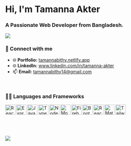 
# Hi, I'm Tamanna Akter
### A Passionate Web Developer from Bangladesh.

<p>
  <a href="https://git.io/typing-svg"><img src="https://readme-typing-svg.herokuapp.com?color=36BCF7&lines=01%2B+years+of+coding+experience;Always+exploring+new+technologies;Frontend+React+developer+"></a>
</p>



### 🤝 Connect with me
- 🌐 <b>Portfolio:</b> <a href="https://tamanna-portfolio.vercel.app/" target="_blank" title="Portfolio">tamannabithy.netlify.app</a>
- 🌐 <b>LinkedIn:</b> <a href="https://www.linkedin.com/in/tamanna-akter/" target="_blank" title="LinkedIn">www.linkedin.com/in/tamanna-akter</a>
- 📫 <b>Email:</b> tamannabithy14@gmail.com

<br />


### 👨‍💻 Languages and Frameworks


<img align="left" alt="ReactJs" title="ReactJS" height="32" width="32" src="https://img.icons8.com/color/48/000000/react-native.png"/>
<img align="left" alt="ExpressJS" title="ExpressJS" height="32" width="32" src="https://i.imgur.com/HIF5Fwy.jpg"/>
<img align="left" alt="JavaScript" title="JavaScript" height="32" width="32" src="https://img.icons8.com/color/48/000000/javascript--v1.png" />
<img align="left" alt="Typescript" title="Typescript" height="32" width="32" src="https://img.icons8.com/color/48/000000/typescript.png" />
<img align="left" alt="NodeJS" title="NodeJS" height="32" width="32" src="https://img.icons8.com/color/48/000000/nodejs.png" />
<img align="left" alt="MongoDB" title="MongoDB" height="32" width="32" src="https://img.icons8.com/color/48/000000/mongodb.png" />
<img align="left" alt="Firebase" title="Firebase" height="32" width="32" src="https://img.icons8.com/color/48/000000/firebase.png" />
<img align="left" alt="Bootstrap" title="Bootstrap" height="32" width="32" src="https://img.icons8.com/color/48/000000/bootstrap.png" />
<img align="left" alt="React-Bootstrap" title="React-Bootstrap" height="32" width="32" src="https://i.imgur.com/Rc554XX.png" />
<img align="left" alt="Material-UI" title="Material-UI" height="32" width="32" src="https://img.icons8.com/color/48/000000/material-ui.png" />
<img align="left" alt="Tailwind" title="Tailwind" height="32" width="32" src="https://i.imgur.com/Ds5CeCg.png" />
<!-- <img align="left" alt="Ant Design" title="Ant Design" height="32" width="32" src="https://i.imgur.com/y42qtQb.png" /> -->


<br />
<br />
<br />
<br />
<br />


<!-- GitHub Profile Views Counter -->
![](https://komarev.com/ghpvc/?username=Tamanna14-cpu)





<!-- ---

### 🤝 Connect with me:

[<img align="left" alt="tamanna bithy | LinkedIn" title="LinkedIn" src="https://img.shields.io/badge/LinkedIn-0077B5?style=for-the-badge&logo=linkedin&logoColor=white" />][linkedin]
[<img align="left" alt="taib islam dipu | Medium" title="Medium" src="https://img.shields.io/badge/Medium-12100E?style=for-the-badge&logo=medium&logoColor=white" />][medium]
[<img align="left" alt="tamanna bithy | Twitter" title="Twitter" src="https://img.shields.io/badge/Twitter-1DA1F2?style=for-the-badge&logo=twitter&logoColor=white" />][twitter]
[<img align="left" alt="tamanna bithy | Facebook" title="Facebook" src="https://img.shields.io/badge/Facebook-1877F2?style=for-the-badge&logo=facebook&logoColor=white" target="_blank" />][facebook]

<br />
<br />



[website]: https://taibislamdipu.netlify.app/
[facebook]: https://web.facebook.com/chayabithy.kusum/
[twitter]: https://twitter.com/BithyTamanna
[linkedin]: https://www.linkedin.com/in/tamanna-akter/
[medium]: https://taibislamdipu.medium.com/
[email]: tamannabithy14@gmail.com -->
